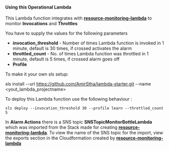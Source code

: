 #### Using this Operational Lambda

This Lambda function integrates with [**resource-monitoring-lambda**](https://gitlab.com/bottle-tech/bottle-library/resource-monitoring-lambda) to monitor **Invocations** and **Throttles**

You have to supply the values for the following parameters

- **invocation_threshold** - Number of times Lambda function is invoked in 1 minute, default is 30 times, if crossed activates the alarm
- **throttled_count** - No. of times Lambda function was throttled in 1 minute, default is 5 times, if crossed alarm goes off
- **Profile**

To make it your own sls setup:

sls install --url https://github.com/AmirStha/lambda-starter.git --name <yout_lambda_projectname>

To deploy this Lambda function use the following behaviour :

```
sls deploy --invocation_threshold 30 --profile learn --throttled_count 5
```

In **Alarm Actions** there is a SNS topic **SNSTopicMonitorBottleLambda** which was imported from the Stack made for creating [**resource-monitoring-lambda**](https://gitlab.com/bottle-tech/bottle-library/resource-monitoring-lambda).
To view the name of the SNS topic for the import, view the exports section in the Cloudformation created by [**resource-monitoring-lambda**](https://gitlab.com/bottle-tech/bottle-library/resource-monitoring-lambda)
